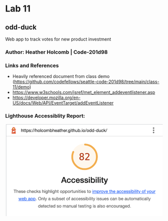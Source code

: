 # Lab 11

## odd-duck
Web app to track votes for new product investment

### Author: Heather Holcomb | Code-201d98

### Links and References

- Heavily referenced document from class demo (https://github.com/codefellows/seattle-code-201d98/tree/main/class-11/demo)
- https://www.w3schools.com/jsref/met_element_addeventlistener.asp 
- https://developer.mozilla.org/en-US/docs/Web/API/EventTarget/addEventListener

### Lighthouse Accessiblity Report: 

![Accessibility Report of 82](img/accessibility.png) 